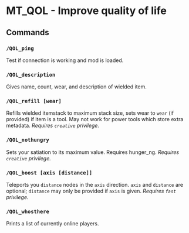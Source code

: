 # MT_QOL - Improve quality of life

## Commands

### `/QOL_ping`
Test if connection is working and mod is loaded.

### `/QOL_description`
Gives name, count, wear, and description of wielded item.

### `/QOL_refill [wear]`
Refills wielded itemstack to maximum stack size, sets wear to `wear` (if provided) if item is a tool.
May not work for power tools which store extra metadata.
*Requires `creative` privilege.*

### `/QOL_nothungry`
Sets your satiation to its maximum value.
Requires hunger_ng.
*Requires `creative` privilege.*

### `/QOL_boost [axis [distance]]`
Teleports you `distance` nodes in the `axis` direction.
`axis` and `distance` are optional; `distance` may only be provided if `axis` is given.
*Requires `fast` privilege.*

### `/QOL_whosthere`
Prints a list of currently online players.
